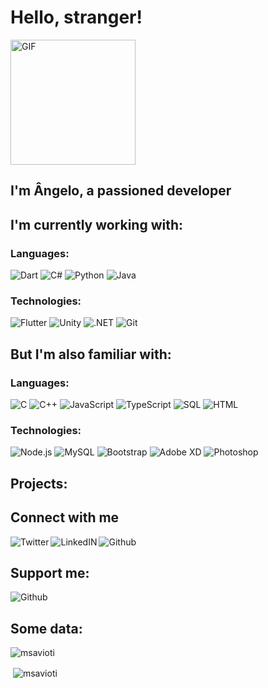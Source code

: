 # Hello, stranger!

<img alt="GIF" src="https://media.giphy.com/media/fVsVfxVwz40I24GT7X/giphy.gif" width= 200/>

## I'm Ângelo, a passioned developer

## I'm currently working with:  

### Languages:

![Dart](https://img.shields.io/badge/-Dart-3d3d3d?style=plastic&logo=dart)
![C#](https://img.shields.io/badge/-C%23-3d3d3d?style=plastic&logo=c-sharp)
![Python](https://img.shields.io/badge/-Python-3d3d3d?style=plastic&logo=python)
![Java](https://img.shields.io/badge/-Java-3d3d3d?style=plastic&logo=java)

### Technologies:  

![Flutter](https://img.shields.io/badge/-Flutter-3d3d3d?style=plastic&logo=flutter)
![Unity](https://img.shields.io/badge/-Unity-3d3d3d?style=plastic&logo=unity)
![.NET](https://img.shields.io/badge/-.NET-3d3d3d?style=plastic&logo=.net)
![Git](https://img.shields.io/badge/-Git-3d3d3d?style=plastic&logo=git)

## But I'm also familiar with:  

### Languages:  

![C](https://img.shields.io/badge/-C-3d3d3d?style=plastic&logo=c)
![C++](https://img.shields.io/badge/-C++-3d3d3d?style=plastic&logo=c%2B%2B)
![JavaScript](https://img.shields.io/badge/-JavaScript-3d3d3d?style=plastic&logo=javascript)
![TypeScript](https://img.shields.io/badge/-TypeScript-3d3d3d?style=plastic&logo=typescript)
![SQL](https://img.shields.io/badge/-SQL-3d3d3d?style=plastic&logo=mysql)
![HTML](https://img.shields.io/badge/-HTML-3d3d3d?style=plastic&logo=html5)

### Technologies: 

![Node.js](https://img.shields.io/badge/-Node.js-3d3d3d?style=plastic&logo=node.js&logoColor=339933)
![MySQL](https://img.shields.io/badge/-MySQL-3d3d3d?style=plastic&logo=mysql)
![Bootstrap](https://img.shields.io/badge/-Bootstrap-3d3d3d?style=plastic&logo=bootstrap)
![Adobe XD](https://img.shields.io/badge/-Adobe%20XD-3d3d3d?style=plastic&logo=adobe-xd)
![Photoshop](https://img.shields.io/badge/-Photoshop-3d3d3d?style=plastic&logo=adobe-photoshop)

## Projects:

## Connect with me

<a target="_blank" href="https://twitter.com/MSavioti">
  <img align="left" alt="Twitter" src="https://img.shields.io/badge/-Twitter-3d3d3d?style=social&logo=twitter" />
<a target="_blank" href="https://www.linkedin.com/in/angelo-savioti">
  <img align="left" alt="LinkedIN" src="https://img.shields.io/badge/-LinkedIn-3d3d3d?style=social&logo=linkedin" />
<a target="_blank" href="https://github.com/MSavioti">
  <img align="left" alt="Github" src="https://img.shields.io/badge/-Github-3d3d3d?style=social&logo=github" /><a/><br>

## Support me:  

<a target="_blank" href="https://www.buymeacoffee.com/msavioti">
  <img align="left" alt="Github" src="https://img.shields.io/badge/-Buy%20me%20a%20coffee-3d3d3d?style=social&logo=buy-me-a-coffee" /><a/><br>
  
## Some data:

<p><img align="center" src="https://github-readme-stats.vercel.app/api/top-langs?username=msavioti&show_icons=true&locale=en&layout=compact" alt="msavioti" /></p>

<p>&nbsp;<img align="center" src="https://github-readme-stats.vercel.app/api?username=msavioti&show_icons=true&locale=en" alt="msavioti" /></p>

